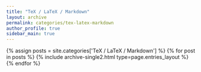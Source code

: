 ```yaml
---
title: "TeX / LaTeX / Markdown"
layout: archive
permalink: categories/tex-latex-markdown
author_profile: true
sidebar_main: true
---
```



{% assign posts = site.categories['TeX / LaTeX / Markdown'] %}
{% for post in posts %} {% include archive-single2.html type=page.entries_layout %} {% endfor %}